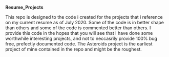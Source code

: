**Resume_Projects**

This repo is designed to the code i created for the projects that i reference on my current resume as of July 2020.
Some of the code is in better shape than others and some of the code is commented better than others. I provide
this code in the hopes that you will see that I have done some worthwhile interesting projects, and not to 
neccasrily provide 100% bug free, prefectly documented code. The Asteroids project is the earliest project of mine
contained in the repo and might be the roughest. 
